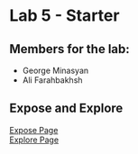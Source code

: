 # Lab 5 - Starter

## Members for the lab: <br>
- George Minasyan 
- Ali Farahbakhsh 

## Expose and Explore
[Expose Page](https://invertedvoice.github.io/Lab5_Starter/expose.html) <br>
[Explore Page](https://invertedvoice.github.io/Lab5_Starter/explore.html)

